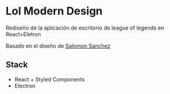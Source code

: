 # Lol Modern Design

Rediseño de la aplicación de escritorio de league of legends en React+Eletron

Basado en el diseño de [Salomon Sanchez](https://dribbble.com/shots/15292090-Redesign-UX-UI-League-of-Legends-App)

## Stack
* React + Styled Components
* Electron